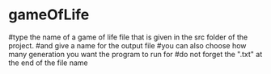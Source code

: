 # gameOfLife
#type the name of a game of life file that is given in the src folder of the project.
#and give a name for the output file
#you can also choose how many generation you want the program to run for
#do not forget the ".txt" at the end of the file name
